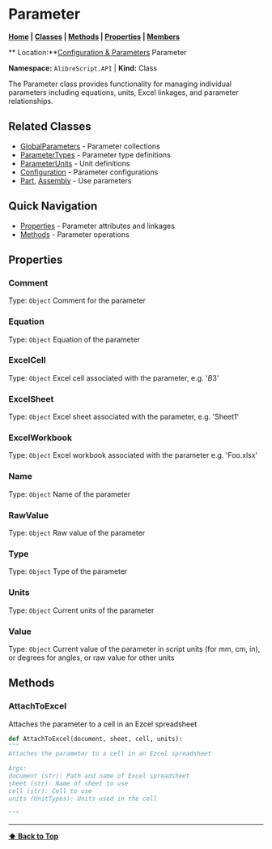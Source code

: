 # Parameter

**[Home](Home) | [Classes](Classes) | [Methods](Methods-Index) | [Properties](Properties-Index) | [Members](Members-Index)**

** Location:**[Configuration & Parameters](Classes#configuration) Parameter

**Namespace:** `AlibreScript.API` | **Kind:** Class

The Parameter class provides functionality for managing individual parameters including equations, units, Excel linkages, and parameter relationships.

## Related Classes
- [GlobalParameters](GlobalParameters) - Parameter collections
- [ParameterTypes](ParameterTypes) - Parameter type definitions
- [ParameterUnits](ParameterUnits) - Unit definitions
- [Configuration](Configuration) - Parameter configurations
- [Part](Part), [Assembly](Assembly) - Use parameters

## Quick Navigation
- [Properties](#properties) - Parameter attributes and linkages
- [Methods](#methods) - Parameter operations

## Properties

### Comment
Type: `Object`
Comment for the parameter

### Equation
Type: `Object`
Equation of the parameter

### ExcelCell
Type: `Object`
Excel cell associated with the parameter, e.g. '$B$3'

### ExcelSheet
Type: `Object`
Excel sheet associated with the parameter, e.g. 'Sheet1'

### ExcelWorkbook
Type: `Object`
Excel workbook associated with the parameter e.g. 'Foo.xlsx'

### Name
Type: `Object`
Name of the parameter

### RawValue
Type: `Object`
Raw value of the parameter

### Type
Type: `Object`
Type of the parameter

### Units
Type: `Object`
Current units of the parameter

### Value
Type: `Object`
Current value of the parameter in script units (for mm, cm, in), or degrees for angles, or raw value for other units

## Methods


### AttachToExcel

Attaches the parameter to a cell in an Ezcel spreadsheet

```python
def AttachToExcel(document, sheet, cell, units):
"""
Attaches the parameter to a cell in an Ezcel spreadsheet

Args:
document (str): Path and name of Excel spreadsheet
sheet (str): Name of sheet to use
cell (str): Cell to use
units (UnitTypes): Units used in the cell

"""
```

---
**[⬆ Back to Top](#parameter)**
